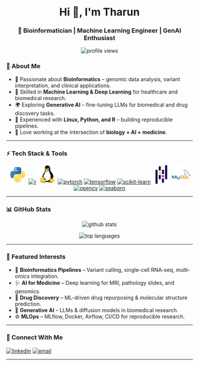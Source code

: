 <h1 align="center">Hi 👋, I'm Tharun</h1>
<h3 align="center">🚀 Bioinformatician | Machine Learning Engineer | GenAI Enthusiast</h3>

<p align="center">
  <img src="https://komarev.com/ghpvc/?username=tharun-kota&label=Profile%20Views&color=0e75b6&style=flat" alt="profile views" />
</p>



### 🔬 About Me  
- 🧬 Passionate about **Bioinformatics** – genomic data analysis, variant interpretation, and clinical applications.  
- 🤖 Skilled in **Machine Learning & Deep Learning** for healthcare and biomedical research.  
- 🌍 Exploring **Generative AI** – fine-tuning LLMs for biomedical and drug discovery tasks.  
- 🐧 Experienced with **Linux, Python, and R** – building reproducible pipelines.  
- 🎯 Love working at the intersection of **biology + AI + medicine**.  

---

### ⚡ Tech Stack & Tools  

<p align="center">
<a href="https://www.python.org" target="_blank"><img src="https://raw.githubusercontent.com/devicons/devicon/master/icons/python/python-original.svg" alt="python" width="50" height="50"/></a>
<a href="https://www.r-project.org/" target="_blank"><img src="https://www.vectorlogo.zone/logos/r-project/r-project-icon.svg" alt="r" width="50" height="50"/></a>
<a href="https://www.linux.org/" target="_blank"><img src="https://raw.githubusercontent.com/devicons/devicon/master/icons/linux/linux-original.svg" alt="linux" width="50" height="50"/></a>
<a href="https://pytorch.org/" target="_blank"><img src="https://www.vectorlogo.zone/logos/pytorch/pytorch-icon.svg" alt="pytorch" width="50" height="50"/></a>
<a href="https://www.tensorflow.org" target="_blank"><img src="https://www.vectorlogo.zone/logos/tensorflow/tensorflow-icon.svg" alt="tensorflow" width="50" height="50"/></a>
<a href="https://scikit-learn.org/" target="_blank"><img src="https://upload.wikimedia.org/wikipedia/commons/0/05/Scikit_learn_logo_small.svg" alt="scikit-learn" width="50" height="50"/></a>
<a href="https://pandas.pydata.org/" target="_blank"><img src="https://raw.githubusercontent.com/devicons/devicon/master/icons/pandas/pandas-original.svg" alt="pandas" width="50" height="50"/></a>
<a href="https://www.mysql.com/" target="_blank"><img src="https://raw.githubusercontent.com/devicons/devicon/master/icons/mysql/mysql-original-wordmark.svg" alt="mysql" width="50" height="50"/></a>
<a href="https://opencv.org/" target="_blank"><img src="https://www.vectorlogo.zone/logos/opencv/opencv-icon.svg" alt="opencv" width="50" height="50"/></a>
<a href="https://seaborn.pydata.org/" target="_blank"><img src="https://seaborn.pydata.org/_images/logo-mark-lightbg.svg" alt="seaborn" width="50" height="50"/></a>
</p>

---

### 📊 GitHub Stats  

<p align="center">
  <img src="https://github-readme-stats.vercel.app/api?username=tharun-kota&show_icons=true&theme=radical" alt="github stats" />
</p>

<p align="center">
  <img src="https://github-readme-stats.vercel.app/api/top-langs?username=tharun-kota&show_icons=true&locale=en&layout=compact&theme=radical" alt="top languages" />
</p>

---

### 🌟 Featured Interests  

- 🧬 **Bioinformatics Pipelines** – Variant calling, single-cell RNA-seq, multi-omics integration.  
- 🩺 **AI for Medicine** – Deep learning for MRI, pathology slides, and genomics.  
- 💊 **Drug Discovery** – ML-driven drug repurposing & molecular structure prediction.  
- 🤖 **Generative AI** – LLMs & diffusion models in biomedical research.  
- ⚙️ **MLOps** – MLflow, Docker, Airflow, CI/CD for reproducible research.  

---

### 🤝 Connect With Me  

<p align="left">
<a href="https://www.linkedin.com/in/tharun-kota" target="blank"><img align="center" src="https://cdn-icons-png.flaticon.com/512/174/174857.png" alt="linkedin" height="40" width="40" /></a>
<a href="mailto:thisistharunkota@gmail.com" target="blank"><img align="center" src="https://cdn-icons-png.flaticon.com/512/732/732200.png" alt="email" height="40" width="40" /></a>
</p>

---

